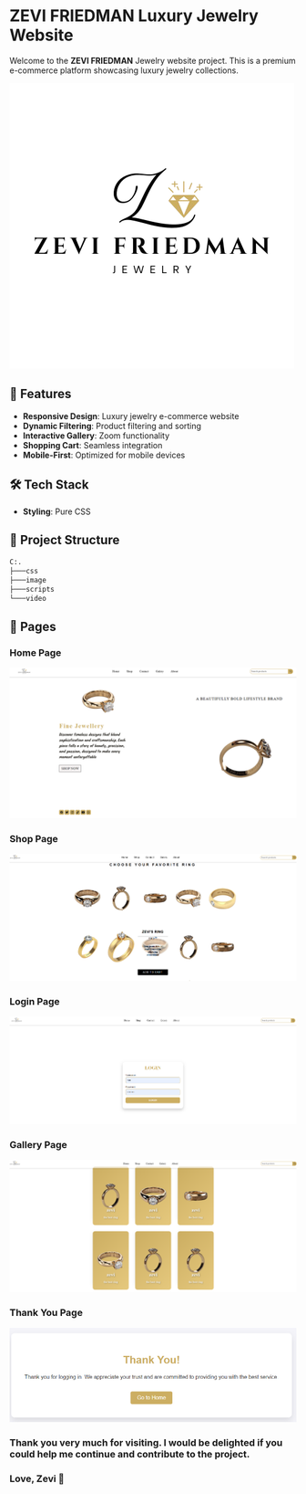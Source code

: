 # ZEVI FRIEDMAN Luxury Jewelry Website

Welcome to the **ZEVI FRIEDMAN** Jewelry website project. This is a premium e-commerce platform showcasing luxury jewelry collections.

![ZEVI FRIEDMAN Logo](/image/logo2.png)

## 🌟 Features

- **Responsive Design**: Luxury jewelry e-commerce website
- **Dynamic Filtering**: Product filtering and sorting
- **Interactive Gallery**: Zoom functionality
- **Shopping Cart**: Seamless integration
- **Mobile-First**: Optimized for mobile devices

## 🛠 Tech Stack

- **Styling**: Pure CSS

## 📁 Project Structure

```
C:.
├───css
├───image
├───scripts
└───video
```

## 📱 Pages

### Home Page

![Home Design Reference](/image/home_page.png)

### Shop Page

![Shop Design Reference](/image/shop_page.png)

### Login Page

![Login Design Reference](/image/login-page.png)

### Gallery Page

![Gallery Design Reference](/image/gallery-page.png)

### Thank You Page

![Thank You Design Reference](/image/Thank-You-page.png)

###  Thank you very much for visiting. I would be delighted if you could help me continue and contribute to the project.

### Love, Zevi 💖
